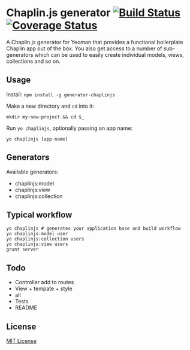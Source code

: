 # Chaplin.js generator [![Build Status](https://secure.travis-ci.org/ButuzGOL/generator-chaplinjs.png?branch=master)](http://travis-ci.org/ButuzGOL/generator-chaplinjs) [![Coverage Status](https://coveralls.io/repos/ButuzGOL/generator-chaplinjs/badge.png?branch=master)](https://coveralls.io/r/ButuzGOL/generator-chaplinjs?branch=master)

A Chaplin.js generator for Yeoman that provides a functional boilerplate Chaplin app out of the box. You also get access to a number of sub-generators which can be used to easily create individual models, views, collections and so on.

## Usage

Install: `npm install -g generator-chaplinjs`

Make a new directory and `cd` into it:
```
mkdir my-new-project && cd $_
```

Run `yo chaplinjs`, optionally passing an app name:
```
yo chaplinjs [app-name]
```

## Generators

Available generators:

- chaplinjs:model
- chaplinjs:view
- chaplinjs:collection

## Typical workflow

```
yo chaplinjs # generates your application base and build workflow
yo chaplinjs:model user
yo chaplinjs:collection users
yo chaplinjs:view users
grunt server
```

## Todo

- Controller add to routes
- View + tempate + style
- all
- Tests
- README

## License

[MIT License](http://en.wikipedia.org/wiki/MIT_License)